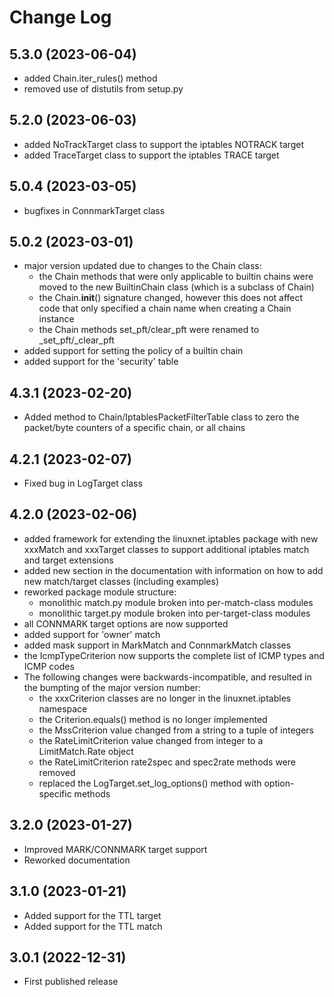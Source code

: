 Change Log
==========

5.3.0 (2023-06-04)
------------------

- added Chain.iter_rules() method
- removed use of distutils from setup.py

5.2.0 (2023-06-03)
------------------

- added NoTrackTarget class to support the iptables NOTRACK target
- added TraceTarget class to support the iptables TRACE target

5.0.4 (2023-03-05)
------------------

- bugfixes in ConnmarkTarget class

5.0.2 (2023-03-01)
------------------

- major version updated due to changes to the Chain class:
    * the Chain methods that were only applicable to builtin chains
      were moved to the new BuiltinChain class (which is a subclass
      of Chain)
    * the Chain.__init__() signature changed, however this does not
      affect code that only specified a chain name when creating a
      Chain instance
    * the Chain methods set_pft/clear_pft were renamed to
      _set_pft/_clear_pft
- added support for setting the policy of a builtin chain
- added support for the 'security' table

4.3.1 (2023-02-20)
------------------

- Added method to Chain/IptablesPacketFilterTable class to zero the packet/byte
  counters of a specific chain, or all chains

4.2.1 (2023-02-07)
------------------

- Fixed bug in LogTarget class

4.2.0 (2023-02-06)
------------------

- added framework for extending the linuxnet.iptables package
  with new xxxMatch and xxxTarget classes to support additional
  iptables match and target extensions
- added new section in the documentation with information
  on how to add new match/target classes (including examples)
- reworked package module structure:
    * monolithic match.py module broken into per-match-class modules
    * monolithic target.py module broken into per-target-class modules
- all CONNMARK target options are now supported
- added support for 'owner' match
- added mask support in MarkMatch and ConnmarkMatch classes
- the IcmpTypeCriterion now supports the complete list of ICMP types
  and ICMP codes
- The following changes were backwards-incompatible, and resulted
  in the bumpting of the major version number:
    * the xxxCriterion classes are no longer in the linuxnet.iptables
      namespace
    * the Criterion.equals() method is no longer implemented
    * the MssCriterion value changed from a string to a tuple of integers
    * the RateLimitCriterion value changed from integer to a
      LimitMatch.Rate object
    * the RateLimitCriterion rate2spec and spec2rate methods were removed
    * replaced the LogTarget.set_log_options() method with
      option-specific methods

3.2.0 (2023-01-27)
------------------

- Improved MARK/CONNMARK target support
- Reworked documentation

3.1.0 (2023-01-21)
------------------

- Added support for the TTL target
- Added support for the TTL match

3.0.1 (2022-12-31)
------------------

- First published release

